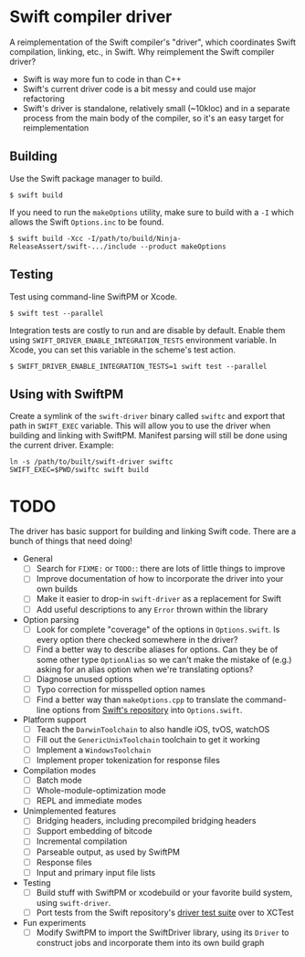 # Swift compiler driver

A reimplementation of the Swift compiler's "driver", which coordinates Swift compilation,
linking, etc., in Swift. Why reimplement the Swift compiler driver?

* Swift is way more fun to code in than C++
* Swift's current driver code is a bit messy and could use major refactoring
* Swift's driver is standalone, relatively small (~10kloc) and in a separate process from the main body of the compiler, so it's an easy target for reimplementation

## Building

Use the Swift package manager to build.

```
$ swift build
```

If you need to run the `makeOptions`
utility, make sure to build with a `-I` which allows the Swift `Options.inc` to
be found.

```
$ swift build -Xcc -I/path/to/build/Ninja-ReleaseAssert/swift-.../include --product makeOptions

```

## Testing

Test using command-line SwiftPM or Xcode.

```
$ swift test --parallel
```

Integration tests are costly to run and are disable by default. Enable them
using `SWIFT_DRIVER_ENABLE_INTEGRATION_TESTS` environment variable. In Xcode,
you can set this variable in the scheme's test action.

```
$ SWIFT_DRIVER_ENABLE_INTEGRATION_TESTS=1 swift test --parallel
```

## Using with SwiftPM

Create a symlink of the `swift-driver` binary called `swiftc` and export that
path in `SWIFT_EXEC` variable. This will allow you to use the driver when
building and linking with SwiftPM. Manifest parsing will still be done using the
current driver. Example:

```
ln -s /path/to/built/swift-driver swiftc
SWIFT_EXEC=$PWD/swiftc swift build
```

# TODO

The driver has basic support for building and linking Swift code. There are a bunch of things that need doing!

* General
  * [ ] Search for `FIXME:` or `TODO:`: there are lots of little things to improve
  * [ ] Improve documentation of how to incorporate the driver into your own builds
  * [ ] Make it easier to drop-in `swift-driver` as a replacement for Swift
  * [ ] Add useful descriptions to any `Error` thrown within the library
* Option parsing
  * [ ] Look for complete "coverage" of the options in `Options.swift`. Is every option there checked somewhere in the driver?
  * [ ] Find a better way to describe aliases for options. Can they be of some other type `OptionAlias` so we can't make the mistake of (e.g.) asking for an alias option when we're translating options?
  * [ ] Diagnose unused options
  * [ ] Typo correction for misspelled option names
  * [ ] Find a better way than `makeOptions.cpp` to translate the command-line options from [Swift's repository](https://github.com/apple/swift/tree/master/include/swift/Option) into `Options.swift`.
* Platform support
  * [ ] Teach the `DarwinToolchain` to also handle iOS, tvOS, watchOS
  * [ ] Fill out the `GenericUnixToolchain` toolchain to get it working
  * [ ] Implement a `WindowsToolchain`
  * [ ] Implement proper tokenization for response files
* Compilation modes
  * [ ] Batch mode
  * [ ] Whole-module-optimization mode
  * [ ] REPL and immediate modes
* Unimplemented features
  * [ ] Bridging headers, including precompiled bridging headers
  * [ ] Support embedding of bitcode
  * [ ] Incremental compilation
  * [ ] Parseable output, as used by SwiftPM
  * [ ] Response files
  * [ ] Input and primary input file lists
* Testing
  * [ ] Build stuff with SwiftPM or xcodebuild or your favorite build system, using `swift-driver`.
  * [ ] Port tests from the Swift repository's [driver test suite](https://github.com/apple/swift/tree/master/test/Driver) over to XCTest
* Fun experiments
  * [ ] Modify SwiftPM to import the SwiftDriver library, using its `Driver` to construct jobs and incorporate them into its own build graph
